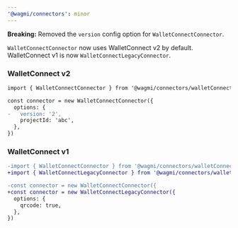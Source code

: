 ```yaml
---
'@wagmi/connectors': minor
---
```


**Breaking:** Removed the `version` config option for `WalletConnectConnector`.

`WalletConnectConnector` now uses WalletConnect v2 by default. WalletConnect v1 is now `WalletConnectLegacyConnector`.

### WalletConnect v2

```diff
import { WalletConnectConnector } from '@wagmi/connectors/walletConnect'

const connector = new WalletConnectConnector({
  options: {
-   version: '2',
    projectId: 'abc',
  },
})
```

### WalletConnect v1

```diff
-import { WalletConnectConnector } from '@wagmi/connectors/walletConnect'
+import { WalletConnectLegacyConnector } from '@wagmi/connectors/walletConnectLegacy'

-const connector = new WalletConnectConnector({
+const connector = new WalletConnectLegacyConnector({
  options: {
    qrcode: true,
  },
})
```
